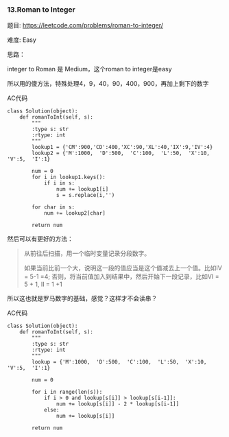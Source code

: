 ### 13.Roman to Integer



题目:
<https://leetcode.com/problems/roman-to-integer/>

难度:
Easy

思路：

integer to Roman 是 Medium，这个roman to integer是easy

所以用的傻方法，特殊处理4，9，40，90，400，900，再加上剩下的数字



AC代码

```
class Solution(object):
    def romanToInt(self, s):
        """
        :type s: str
        :rtype: int
        """
        lookup1 = {'CM':900,'CD':400,'XC':90,'XL':40,'IX':9,'IV':4}
        lookup2 = {'M':1000,  'D':500,  'C':100,  'L':50,  'X':10, 'V':5,  'I':1}

        num = 0
        for i in lookup1.keys():
        	if i in s:
        		num += lookup1[i]
        		s = s.replace(i,'')

        for char in s:
        	num += lookup2[char]

        return num
```





然后可以有更好的方法：

> 从前往后扫描，用一个临时变量记录分段数字。
>
> 如果当前比前一个大，说明这一段的值应当是这个值减去上一个值。比如IV = 5-1 =4; 否则，将当前值加入到结果中，然后开始下一段记录，比如VI = 5 + 1, II = 1 +1



所以这也就是罗马数字的基础，感觉？这样才不会读串？



AC代码

```
class Solution(object):
    def romanToInt(self, s):
        """
        :type s: str
        :rtype: int
        """
        lookup = {'M':1000,  'D':500,  'C':100,  'L':50,  'X':10, 'V':5,  'I':1}

        num = 0

        for i in range(len(s)):
        	if i > 0 and lookup[s[i]] > lookup[s[i-1]]:
        		num += lookup[s[i]] - 2 * lookup[s[i-1]]
        	else:
        		num += lookup[s[i]]

        return num
```

